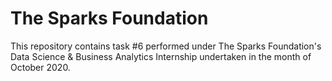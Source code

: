 # The Sparks Foundation
This repository contains task #6 performed under The Sparks Foundation's Data Science & Business Analytics Internship undertaken in the month of October 2020.
